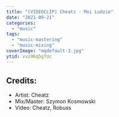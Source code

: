 ```yaml
---
title: "[VIDEOCLIP] Cheatz - Moi Ludzie"
date: "2021-09-21"
categories:
  - "music"
tags:
  - "music-mastering"
  - "music-mixing"
coverImage: "mqdefault-3.jpg"
ytid: vvz96q5gTUc
---
```

## Credits:

- Artist: Cheatz
- Mix/Master: Szymon Kosmowski
- Video: Cheatz, Robuss
